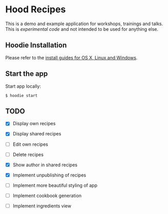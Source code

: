 # Hood Recipes

This is a demo and example application for workshops, trainings and talks. This
is *experimental code* and not intended to be used for anything else.

## Hoodie Installation

Please refer to the [install guides for OS X, Linux and Windows](http://hood.ie/#installation).

## Start the app

Start app locally:

    $ hoodie start

## TODO

* [x] Display own recipes
* [x] Display shared recipes
* [ ] Edit own recipes
* [ ] Delete recipes
* [x] Show author in shared recipes
* [x] Implement unpublishing of recipes
* [ ] Implement more beautiful styling of app
* [ ] Implement cookbook generation
* [ ] Implement ingredients view

